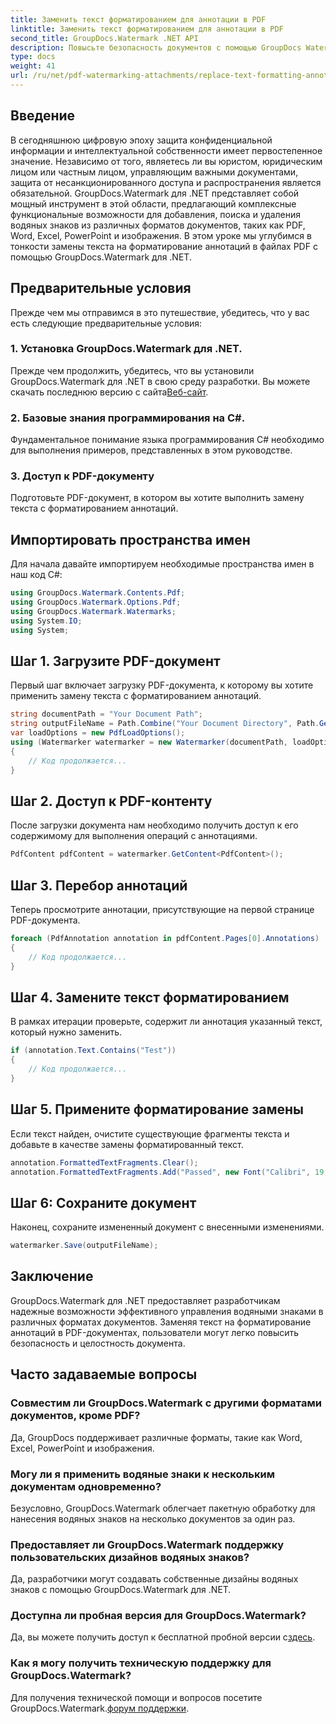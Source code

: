 ```yaml
---
title: Заменить текст форматированием для аннотации в PDF
linktitle: Заменить текст форматированием для аннотации в PDF
second_title: GroupDocs.Watermark .NET API
description: Повысьте безопасность документов с помощью GroupDocs Watermark для .NET. Узнайте, как легко заменить текст с помощью форматирования аннотаций в файлах PDF.
type: docs
weight: 41
url: /ru/net/pdf-watermarking-attachments/replace-text-formatting-annotation-pdf/
---
```

## Введение
В сегодняшнюю цифровую эпоху защита конфиденциальной информации и интеллектуальной собственности имеет первостепенное значение. Независимо от того, являетесь ли вы юристом, юридическим лицом или частным лицом, управляющим важными документами, защита от несанкционированного доступа и распространения является обязательной. GroupDocs.Watermark для .NET представляет собой мощный инструмент в этой области, предлагающий комплексные функциональные возможности для добавления, поиска и удаления водяных знаков из различных форматов документов, таких как PDF, Word, Excel, PowerPoint и изображения. В этом уроке мы углубимся в тонкости замены текста на форматирование аннотаций в файлах PDF с помощью GroupDocs.Watermark для .NET.
## Предварительные условия
Прежде чем мы отправимся в это путешествие, убедитесь, что у вас есть следующие предварительные условия:
### 1. Установка GroupDocs.Watermark для .NET.
 Прежде чем продолжить, убедитесь, что вы установили GroupDocs.Watermark для .NET в свою среду разработки. Вы можете скачать последнюю версию с сайта[Веб-сайт](https://releases.groupdocs.com/Watermark/net/).
### 2. Базовые знания программирования на C#.
Фундаментальное понимание языка программирования C# необходимо для выполнения примеров, представленных в этом руководстве.
### 3. Доступ к PDF-документу
Подготовьте PDF-документ, в котором вы хотите выполнить замену текста с форматированием аннотаций.

## Импортировать пространства имен
Для начала давайте импортируем необходимые пространства имен в наш код C#:
```csharp
using GroupDocs.Watermark.Contents.Pdf;
using GroupDocs.Watermark.Options.Pdf;
using GroupDocs.Watermark.Watermarks;
using System.IO;
using System;
```
## Шаг 1. Загрузите PDF-документ
Первый шаг включает загрузку PDF-документа, к которому вы хотите применить замену текста с форматированием аннотаций.
```csharp
string documentPath = "Your Document Path";
string outputFileName = Path.Combine("Your Document Directory", Path.GetFileName(documentPath));
var loadOptions = new PdfLoadOptions();
using (Watermarker watermarker = new Watermarker(documentPath, loadOptions))
{
    // Код продолжается...
}
```
## Шаг 2. Доступ к PDF-контенту
После загрузки документа нам необходимо получить доступ к его содержимому для выполнения операций с аннотациями.
```csharp
PdfContent pdfContent = watermarker.GetContent<PdfContent>();
```
## Шаг 3. Перебор аннотаций
Теперь просмотрите аннотации, присутствующие на первой странице PDF-документа.
```csharp
foreach (PdfAnnotation annotation in pdfContent.Pages[0].Annotations)
{
    // Код продолжается...
}
```
## Шаг 4. Замените текст форматированием
В рамках итерации проверьте, содержит ли аннотация указанный текст, который нужно заменить.
```csharp
if (annotation.Text.Contains("Test"))
{
    // Код продолжается...
}
```
## Шаг 5. Примените форматирование замены
Если текст найден, очистите существующие фрагменты текста и добавьте в качестве замены форматированный текст.
```csharp
annotation.FormattedTextFragments.Clear();
annotation.FormattedTextFragments.Add("Passed", new Font("Calibri", 19, FontStyle.Bold), Color.Red, Color.Aqua);
```
## Шаг 6: Сохраните документ
Наконец, сохраните измененный документ с внесенными изменениями.
```csharp
watermarker.Save(outputFileName);
```

## Заключение
GroupDocs.Watermark для .NET предоставляет разработчикам надежные возможности эффективного управления водяными знаками в различных форматах документов. Заменяя текст на форматирование аннотаций в PDF-документах, пользователи могут легко повысить безопасность и целостность документа.
## Часто задаваемые вопросы
### Совместим ли GroupDocs.Watermark с другими форматами документов, кроме PDF?
Да, GroupDocs поддерживает различные форматы, такие как Word, Excel, PowerPoint и изображения.
### Могу ли я применить водяные знаки к нескольким документам одновременно?
Безусловно, GroupDocs.Watermark облегчает пакетную обработку для нанесения водяных знаков на несколько документов за один раз.
### Предоставляет ли GroupDocs.Watermark поддержку пользовательских дизайнов водяных знаков?
Да, разработчики могут создавать собственные дизайны водяных знаков с помощью GroupDocs.Watermark для .NET.
### Доступна ли пробная версия для GroupDocs.Watermark?
 Да, вы можете получить доступ к бесплатной пробной версии с[здесь](https://releases.groupdocs.com/).
### Как я могу получить техническую поддержку для GroupDocs.Watermark?
 Для получения технической помощи и вопросов посетите GroupDocs.Watermark.[форум поддержки](https://forum.groupdocs.com/c/watermark/19).